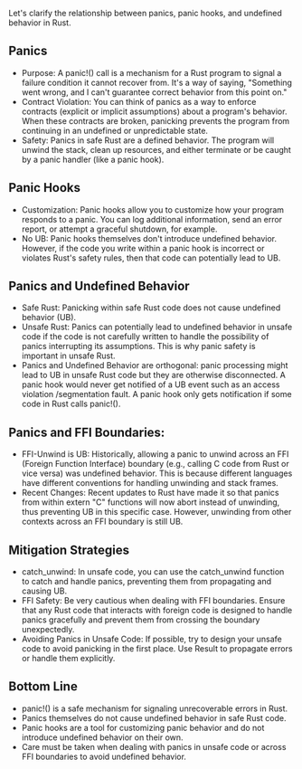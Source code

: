 Let's clarify the relationship between panics, panic hooks, and undefined behavior in Rust.

## Panics

- Purpose: A panic!() call is a mechanism for a Rust program to signal a failure condition it cannot recover from. It's a way of saying, "Something went wrong, and I can't guarantee correct behavior from this point on."
- Contract Violation: You can think of panics as a way to enforce contracts (explicit or implicit assumptions) about a program's behavior. When these contracts are broken, panicking prevents the program from continuing in an undefined or unpredictable state.
- Safety: Panics in safe Rust are a defined behavior. The program will unwind the stack, clean up resources, and either terminate or be caught by a panic handler (like a panic hook).

## Panic Hooks

- Customization: Panic hooks allow you to customize how your program responds to a panic. You can log additional information, send an error report, or attempt a graceful shutdown, for example.
- No UB: Panic hooks themselves don't introduce undefined behavior. However, if the code you write within a panic hook is incorrect or violates Rust's safety rules, then that code can potentially lead to UB.

## Panics and Undefined Behavior

- Safe Rust: Panicking within safe Rust code does not cause undefined behavior (UB).
- Unsafe Rust: Panics can potentially lead to undefined behavior in unsafe code if the code is not carefully written to handle the possibility of panics interrupting its assumptions. This is why panic safety is important in unsafe Rust.
- Panics and Undefined Behavior are orthogonal: panic processing might lead to UB in unsafe Rust code but they are otherwise disconnected. A panic hook would never get notified of a UB event such as an access violation /segmentation fault. A panic hook only gets notification if some code in Rust calls panic!().

## Panics and FFI Boundaries:

- FFI-Unwind is UB: Historically, allowing a panic to unwind across an FFI (Foreign Function Interface) boundary (e.g., calling C code from Rust or vice versa) was undefined behavior. This is because different languages have different conventions for handling unwinding and stack frames.
- Recent Changes: Recent updates to Rust have made it so that panics from within extern "C" functions will now abort instead of unwinding, thus preventing UB in this specific case. However, unwinding from other contexts across an FFI boundary is still UB.

## Mitigation Strategies

- catch_unwind: In unsafe code, you can use the catch_unwind function to catch and handle panics, preventing them from propagating and causing UB.
- FFI Safety: Be very cautious when dealing with FFI boundaries. Ensure that any Rust code that interacts with foreign code is designed to handle panics gracefully and prevent them from crossing the boundary unexpectedly.
- Avoiding Panics in Unsafe Code: If possible, try to design your unsafe code to avoid panicking in the first place. Use Result to propagate errors or handle them explicitly.

## Bottom Line

- panic!() is a safe mechanism for signaling unrecoverable errors in Rust.
- Panics themselves do not cause undefined behavior in safe Rust code.
- Panic hooks are a tool for customizing panic behavior and do not introduce undefined behavior on their own.
- Care must be taken when dealing with panics in unsafe code or across FFI boundaries to avoid undefined behavior.
